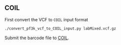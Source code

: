 ## COIL

First convert the VCF to `COIL` input format

```bash
./convert_pf3k_vcf_to_COIL_input.py labMixed.vcf.gz
```

Submit the barcode file to [COIL](http://portals.broadinstitute.org/infect/malaria/coil//).
